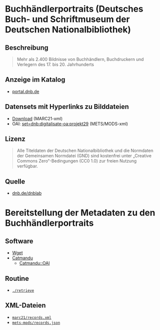 # Buchhändlerportraits (Deutsches Buch- und Schriftmuseum der Deutschen Nationalbibliothek)

## Beschreibung

> Mehr als 2.400 Bildnisse von Buchhändlern, Buchdruckern und Verlegern des 17. bis 20. Jahrhunderts

## Anzeige im Katalog

- [portal.dnb.de](https://portal.dnb.de/opac.htm?query=cod%3Dd029+location%3Donlinefree+&method=simpleSearch&cqlMode=true)

## Datensets mit Hyperlinks zu Bilddateien

- [Download](https://data.dnb.de/Buchhaendler/) (MARC21-xml)
- OAI: [set=dnb:digitalisate-oa:projekt29](https://services.dnb.de/oai2/repository?verb=ListRecords&metadataPrefix=mets&set=dnb:digitalisate-oa:projekt29) (METS/MODS-xml)

## Lizenz

> Alle Titeldaten der Deutschen Nationalbibliothek und die Normdaten der Gemeinsamen Normdatei (GND) sind kostenfrei unter „Creative Commons Zero“-Bedingungen (CC0 1.0) zur freien Nutzung verfügbar.

## Quelle

- [dnb.de/dnblab](https://www.dnb.de/dnblab)

# Bereitstellung der Metadaten zu den Buchhändlerportraits

## Software

- [Wget](https://www.gnu.org/software/wget/)
- [Catmandu](https://librecat.org/Catmandu/)
    - [Catmandu::OAI](https://metacpan.org/release/Catmandu-OAI)

## Routine

- [`./retrieve`](./retrieve)

## XML-Dateien

- [`marc21/records.xml`](./marc21/records.xml)
- [`mets-mods/records.json`](./mets-mods/records.json)
